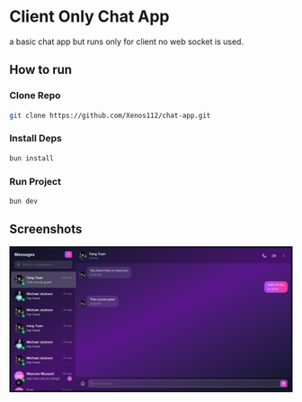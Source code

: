 # Client Only Chat App
a basic chat app but runs only for client no web socket is used.

## How to run

### Clone Repo 
```bash
git clone https://github.com/Xenos112/chat-app.git
```

### Install Deps
```bash
bun install
```


### Run Project
```bash
bun dev
```


## Screenshots

![chat](./screenshots/chat)

